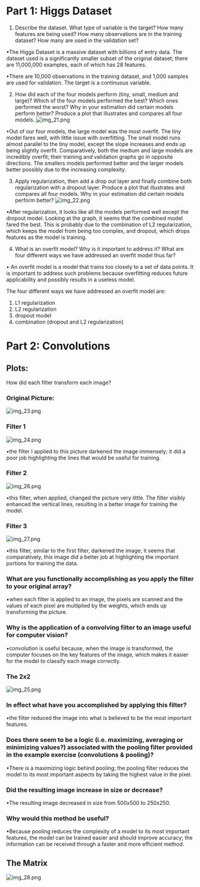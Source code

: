 # Part 1: Higgs Dataset

1) Describe the dataset. What type of variable is the target? How many features are being used? How many observations are in the training dataset? How many are used in the validation set? 
   
•The Higgs Dataset is a massive dataset with billions of entry data. The dataset used is a significantly smaller subset of the original dataset; there are 11,000,000 examples, each of which has 28  features.

•There are 10,000 observations in the training dataset, and 1,000 samples are used for validation. The target is a continuous variable. 

2) How did each of the four models perform (tiny, small, medium and large)? Which of the four models performed the best? Which ones performed the worst? Why in your estimation did certain models perform better? Produce a plot that illustrates and compares all four models.
![img_21.png](img_21.png)

•Out of our four models, the large model was the most overfit. The tiny model fares well, with little issue with overfitting. The small model runs almost parallel to the tiny model, except the slope increases and ends up being slightly overfit. Comparatively, both the medium and large models are incredibly overfit; their training and validation graphs go in opposite directions. The smallers models performed better and the larger models better possibly due to the increasing complexity.


3) Apply regularization, then add a drop out layer and finally combine both regularization with a dropout layer. Produce a plot that illustrates and compares all four models. Why in your estimation did certain models perform better?
![img_22.png](img_22.png)

•After regularization, it looks like all the models performed well except the dropout model. Looking at the graph, it seems that the combined model fared the best. This is probably due to the combination of L2 regularization, which keeps the model from being too complex, and dropout, which drops features as the model is training.  

4) What is an overfit model? Why is it important to address it? What are four different ways we have addressed an overfit model thus far?

• An overfit model is a model that trains too closely to a set of data points. It is important to address such problems because overfitting reduces future applicability and possibly results in a useless model. 


The four different ways we have addressed an overfit model are:
1) L1 regularization
2) L2 regularization
3) dropout model
4) combination (dropout and L2 regularization)

# Part  2: Convolutions
## Plots:
How did each filter transform each image?

### Original Picture:
![img_23.png](img_23.png)


### Filter 1
![img_24.png](img_24.png)

•the filter I applied to this picture darkened the image immensely; it did a poor job highlighting the lines that would be useful for training. 



### Filter 2
![img_26.png](img_26.png)

•this filter, when applied, changed the picture very little. The filter visibly enhanced the vertical lines, resulting in a better image for training the model.

### Filter 3
![img_27.png](img_27.png)


•this filter, similar to the first filter, darkened the image; it seems that comparatively, this image did a better job at highlighting the important portions for training the data.





### What are you functionally accomplishing as you apply the filter to your original array?

•when each filter is applied to an image, the pixels are scanned and the values of each pixel are multiplied by the weights, which ends up transforming the picture.

### Why is the application of a convolving filter to an image useful for computer vision?

•convolution is useful because, when the image is transformed, the computer focuses on the key features of the image, which makes it easier for the model to classify each image correctly.

### The  2x2
![img_25.png](img_25.png)


### In effect what have you accomplished by applying this filter?

•the filter reduced the image into what is believed to be the most important features.

### Does there seem to be a logic (i.e. maximizing, averaging or minimizing values?) associated with the pooling filter provided in the example exercise (convolutions & pooling)?

•There is a maximizing logic behind pooling; the pooling filter reduces the model to its most important aspects by taking the highest value in the pixel.

### Did the resulting image increase in size or decrease?

•The resulting image decreased in size from 500x500 to 250x250.

### Why would this method be useful?

•Because pooling reduces the complexity of a model to its most important features, the model can be trained easier and should improve accuracy; the information can be received through a faster and more efficient method.

## The Matrix
![img_28.png](img_28.png)